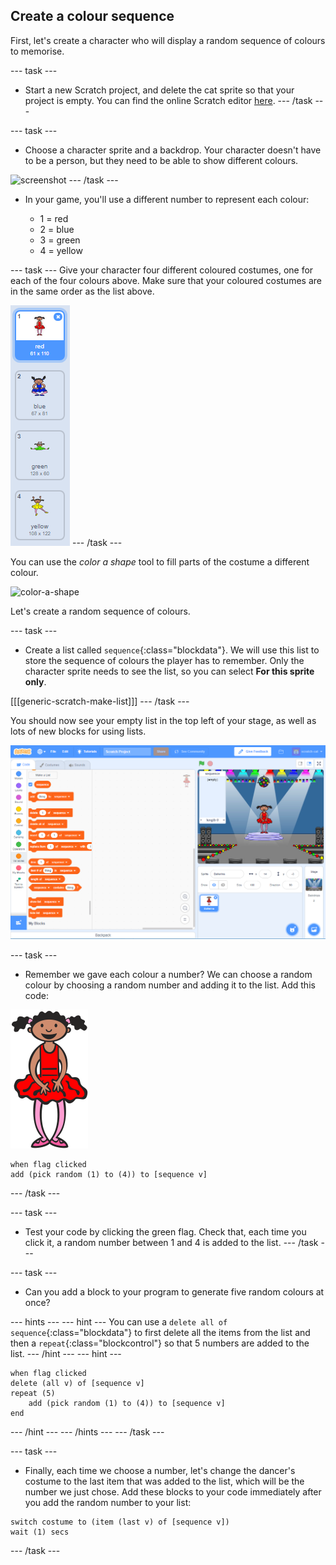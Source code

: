 ## Create a colour sequence

First, let's create a character who will display a random sequence of colours to memorise.

--- task ---
+ Start a new Scratch project, and delete the cat sprite so that your project is empty. You can find the online Scratch editor [here](http://jumpto.cc/scratch-new).
--- /task ---

--- task ---
+ Choose a character sprite and a backdrop. Your character doesn't have to be a person, but they need to be able to show different colours.

![screenshot](images/colour-sprite.png)
--- /task ---



+ In your game, you'll use a different number to represent each colour:

	+ 1 = red
	+ 2 = blue
	+ 3 = green
	+ 4 = yellow

--- task ---
Give your character four different coloured costumes, one for each of the four colours above. Make sure that your coloured costumes are in the same order as the list above.

![screenshot](images/colour-costume.png)
--- /task ---

You can use the *color a shape* tool to fill parts of the costume a different colour.

![color-a-shape](images/color-a-shape.pnng)

Let's create a random sequence of colours.

--- task ---
+ Create a list called `sequence`{:class="blockdata"}. We will use this list to store the sequence of colours the player has to remember. Only the character sprite needs to see the list, so you can select **For this sprite only**.

[[[generic-scratch-make-list]]]
--- /task ---

You should now see your empty list in the top left of your stage, as well as lots of new blocks for using lists.

![screenshot](images/colour-list-blocks.png)

--- task ---
+ Remember we gave each colour a number? We can choose a random colour by choosing a random number and adding it to the list. Add this code:

![ballerina](images/ballerina.svg)
```blocks
when flag clicked
add (pick random (1) to (4)) to [sequence v]
```
--- /task ---

--- task ---
+ Test your code by clicking the green flag. Check that, each time you click it, a random number between 1 and 4 is added to the list.
--- /task ---

--- task ---
+ Can you add a block to your program to generate five random colours at once?

--- hints --- --- hint ---
You can use a `delete all of sequence`{:class="blockdata"} to first delete all the items from the list and then a  `repeat`{:class="blockcontrol"} so that 5 numbers are added to the list.
--- /hint --- --- hint ---
```blocks
when flag clicked
delete (all v) of [sequence v]
repeat (5)
	add (pick random (1) to (4)) to [sequence v]
end
```
--- /hint --- --- /hints ---
--- /task ---

--- task ---
+ Finally, each time we choose a number, let's change the dancer's costume to the last item that was added to the list, which will be the number we just chose. Add these blocks to your code immediately after you add the random number to your list:

```blocks
switch costume to (item (last v) of [sequence v])
wait (1) secs
```
--- /task ---
